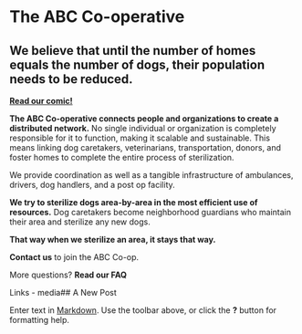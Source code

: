 The ABC Co-operative
==========

We believe that until the number of homes equals the number of dogs, their population needs to be reduced. 
----------




[**Read our comic!**](link "comic")





**The ABC Co-operative connects people and organizations to create a distributed network.** No single individual or organization is completely responsible for it to function, making it scalable and sustainable. This means linking dog caretakers, veterinarians, transportation, donors, and foster homes to complete the entire process of sterilization. 





We provide coordination as well as a tangible infrastructure of ambulances, drivers, dog handlers, and a post op facility. 





**We try to sterilize dogs area-by-area in the most efficient use of resources.** Dog caretakers become neighborhood guardians who maintain their area and sterilize any new dogs. 




**That way when we sterilize an area, it stays that way.**



**Contact us** to join the ABC Co-op. 

More questions? **Read our FAQ**





Links - media## A New Post

Enter text in [Markdown](http://daringfireball.net/projects/markdown/). Use the toolbar above, or click the **?** button for formatting help.
